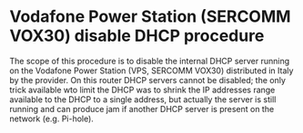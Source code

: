 # Vodafone Power Station (SERCOMM VOX30) disable DHCP procedure

The scope of this procedure is to disable the internal DHCP server running on the Vodafone Power Station (VPS, SERCOMM VOX30) distributed in Italy by the provider.
On this router DHCP servers cannot be disabled; the only trick available wto limit the DHCP was to shrink the IP addresses range available to the DHCP to a single address, but actually the server is still running and can produce jam if another DHCP server is present on the network (e.g. Pi-hole).

